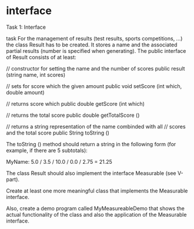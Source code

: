 # interface

Task 1: Interface

task
For the management of results (test results, sports competitions, ...) the class Result has to be created. It stores a name and the associated partial results (number is specified when generating). The public interface of Result consists of at least:

// constructor for setting the name and the number of scores
public result (string name, int scores)

// sets for score which the given amount
public void setScore (int which, double amount)

// returns score which
public double getScore (int which)

// returns the total score
public double getTotalScore ()

// returns a string representation of the name combinded with all
// scores and the total score
public String toString ()

The toString () method should return a string in the following form (for example, if there are 5 subtotals):

MyName: 5.0 / 3.5 / 10.0 / 0.0 / 2.75 = 21.25

The class Result should also implement the interface Measurable (see V-part).

Create at least one more meaningful class that implements the Measurable interface.

Also, create a demo program called MyMeasureableDemo that shows the actual functionality of the class and also the application of the Measurable interface.
